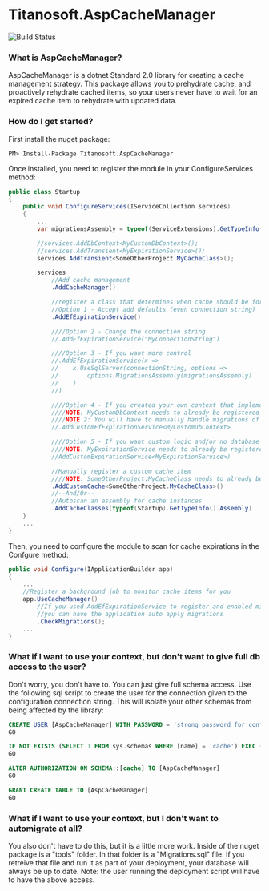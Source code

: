 # Titanosoft.AspCacheManager

![Build Status](https://cdanielwaddell.visualstudio.com/_apis/public/build/definitions/991b95e6-1640-4127-b933-3b0aaddb919b/8/badge)

### What is AspCacheManager?

AspCacheManager is a dotnet Standard 2.0 library for creating a cache management strategy. This package allows you to prehydrate cache, and proactively rehydrate cached items, so your users never have to wait for an expired cache item to rehydrate with updated data.

### How do I get started?

First install the nuget package:

```
PM> Install-Package Titanosoft.AspCacheManager
```

Once installed, you need to register the module in your ConfigureServices method:

```csharp
public class Startup
{
    public void ConfigureServices(IServiceCollection services)
    {
        ...
        var migrationsAssembly = typeof(ServiceExtensions).GetTypeInfo().Assembly.GetName().Name;

        //services.AddDbContext<MyCustomDbContext>();
        //services.AddTransient<MyExpirationService>();
        services.AddTransient<SomeOtherProject.MyCacheClass>();

        services
            //Add cache management
            .AddCacheManager()

            //register a class that determines when cache should be forced to expire
            //Option 1 - Accept add defaults (even connection string)
            .AddEfExpirationService()

            ////Option 2 - Change the connection string
            //.AddEfExpirationService("MyConnectionString")

            ////Option 3 - If you want more control
            //.AddEfExpirationService(x =>
            //    x.UseSqlServer(connectionString, options =>
            //        options.MigrationsAssembly(migrationsAssembly)
            //    )
            //)

            ////Option 4 - If you created your own context that implements from ICacheExpirationContext
            ////NOTE: MyCustomDbContext needs to already be registered with the DI container
            ////NOTE 2: You will have to manually handle migrations of your own context
            //.AddCustomEfExpirationService<MyCustomDbContext>

            ////Option 5 - If you want custom logic and/or no database envolved
            ////NOTE: MyExpirationService needs to already be registered with the DI container
            //AddCustomExpirationService<MyExpirationService>)

            //Manually register a custom cache item
            ////NOTE: SomeOtherProject.MyCacheClass needs to already be registered with the DI container
            .AddCustomCache<SomeOtherProject.MyCacheClass>()
            //--And/Or--
            //Autoscan an assembly for cache instances
            .AddCacheClasses(typeof(Startup).GetTypeInfo().Assembly)
    }
    ...
}
```

Then, you need to configure the module to scan for cache expirations in the Confgure method:

```csharp
public void Configure(IApplicationBuilder app)
{
    ...
    //Register a background job to monitor cache items for you
    app.UseCacheManager()
        //If you used AddEfExpirationService to register and enabled migrations (on by default)
        //you can have the application auto apply migrations
        .CheckMigrations();
    ...
}
```

### What if I want to use your context, but don't want to give full db access to the user?

Don't worry, you don't have to. You can just give full schema access. Use the following sql script to create the user for the connection given to the configuration connection string. This will isolate your other schemas from being affected by the library:

```sql
CREATE USER [AspCacheManager] WITH PASSWORD = 'strong_password_for_config'
GO

IF NOT EXISTS (SELECT 1 FROM sys.schemas WHERE [name] = 'cache') EXEC ('CREATE SCHEMA [cache]')
GO

ALTER AUTHORIZATION ON SCHEMA::[cache] TO [AspCacheManager]
GO

GRANT CREATE TABLE TO [AspCacheManager]
GO
```

### What if I want to use your context, but I don't want to automigrate at all?

You also don't have to do this, but it is a little more work. Inside of the nuget package is a "tools" folder. In that folder is a "Migrations.sql" file. If you retreive that file and run it as part of your deployment, your database will always be up to date. Note: the user running the deployment script will have to have the above access.
